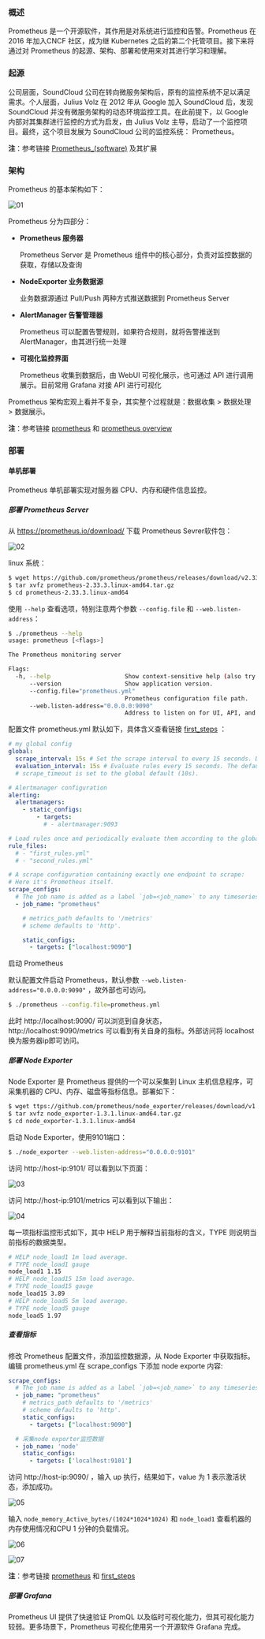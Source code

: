 ### 概述

Prometheus 是一个开源软件，其作用是对系统进行监控和告警。Prometheus 在 2016 年加入CNCF 社区，成为继 Kubernetes 之后的第二个托管项目。接下来将通过对 Prometheus 的起源、架构、部署和使用来对其进行学习和理解。

### 起源

公司层面，SoundCloud 公司在转向微服务架构后，原有的监控系统不足以满足需求。个人层面，Julius Volz 在 2012 年从 Google 加入 SoundCloud 后，发现 SoundCloud 并没有微服务架构的动态环境监控工具。在此前提下，以 Google 内部对其集群进行监控的方式为启发，由 Julius Volz 主导，启动了一个监控项目。最终，这个项目发展为 SoundCloud 公司的监控系统： Prometheus。

**注**：参考链接 [Prometheus_(software)](https://en.wikipedia.org/wiki/Prometheus_(software)) 及其扩展

### 架构

Prometheus 的基本架构如下：

![01](images/01.png)

Prometheus 分为四部分：

- **Prometheus 服务器**

  Prometheus Server 是 Prometheus 组件中的核心部分，负责对监控数据的获取，存储以及查询

- **NodeExporter 业务数据源**

  业务数据源通过 Pull/Push 两种方式推送数据到 Prometheus Server

- **AlertManager 告警管理器**

  Prometheus 可以配置告警规则，如果符合规则，就将告警推送到 AlertManager，由其进行统一处理

- **可视化监控界面**

  Prometheus 收集到数据后，由 WebUI 可视化展示，也可通过 API 进行调用展示。目前常用 Grafana 对接 API 进行可视化

Prometheus 架构宏观上看并不复杂，其实整个过程就是：数据收集 > 数据处理 > 数据展示。

**注**：参考链接 [prometheus](https://www.cnblogs.com/chanshuyi/p/01_head_first_of_prometheus.html) 和 [prometheus overview](https://prometheus.io/docs/introduction/overview/) 

### 部署

#### 单机部署

Prometheus 单机部署实现对服务器 CPU、内存和硬件信息监控。

#####  部署 Prometheus Server

 从 https://prometheus.io/download/ 下载 Prometheus Sevrer软件包：

![02](images/02.png)

linux 系统：

```bash
$ wget https://github.com/prometheus/prometheus/releases/download/v2.33.3/prometheus-2.33.3.linux-amd64.tar.gz
$ tar xvfz prometheus-2.33.3.linux-amd64.tar.gz
$ cd prometheus-2.33.3.linux-amd64
```

使用 `--help` 查看选项，特别注意两个参数 `--config.file` 和 `--web.listen-address`：

```bash
$ ./prometheus --help
usage: prometheus [<flags>]

The Prometheus monitoring server

Flags:
  -h, --help                     Show context-sensitive help (also try --help-long and --help-man).
      --version                  Show application version.
      --config.file="prometheus.yml"  
                                 Prometheus configuration file path.
      --web.listen-address="0.0.0.0:9090"  
                                 Address to listen on for UI, API, and telemetry.
```

配置文件 prometheus.yml 默认如下，具体含义查看链接 [first_steps](https://prometheus.io/docs/introduction/first_steps/) ：

```yaml
# my global config
global:
  scrape_interval: 15s # Set the scrape interval to every 15 seconds. Default is every 1 minute.
  evaluation_interval: 15s # Evaluate rules every 15 seconds. The default is every 1 minute.
  # scrape_timeout is set to the global default (10s).

# Alertmanager configuration
alerting:
  alertmanagers:
    - static_configs:
        - targets:
          # - alertmanager:9093

# Load rules once and periodically evaluate them according to the global 'evaluation_interval'.
rule_files:
  # - "first_rules.yml"
  # - "second_rules.yml"

# A scrape configuration containing exactly one endpoint to scrape:
# Here it's Prometheus itself.
scrape_configs:
  # The job name is added as a label `job=<job_name>` to any timeseries scraped from this config.
  - job_name: "prometheus"

    # metrics_path defaults to '/metrics'
    # scheme defaults to 'http'.

    static_configs:
      - targets: ["localhost:9090"]
```

启动 Prometheus

默认配置文件启动 Prometheus，默认参数 `--web.listen-address="0.0.0.0:9090"` ，故外部也可访问。

```bash
$ ./prometheus --config.file=prometheus.yml
```

此时 http://localhost:9090/ 可以浏览到自身状态，http://localhost:9090/metrics 可以看到有关自身的指标。外部访问将 localhost 换为服务器ip即可访问。

##### 部署 Node Exporter

Node Exporter 是 Prometheus 提供的一个可以采集到 Linux 主机信息程序，可采集机器的 CPU、内存、磁盘等指标信息。部署如下：

```bash
$ wget ttps://github.com/prometheus/node_exporter/releases/download/v1.3.1/node_exporter-1.3.1.linux-amd64.tar.gz
$ tar xvfz node_exporter-1.3.1.linux-amd64.tar.gz
$ cd node_exporter-1.3.1.linux-amd64
```

启动 Node Exporter，使用9101端口：

```bash
$ ./node_exporter --web.listen-address="0.0.0.0:9101"
```

访问 http://host-ip:9101/ 可以看到以下页面：

![03](images/03.png)

访问 http://host-ip:9101/metrics 可以看到以下输出：

![04](images/04.png)

每一项指标监控形式如下，其中 HELP 用于解释当前指标的含义，TYPE 则说明当前指标的数据类型。

```bash
# HELP node_load1 1m load average.
# TYPE node_load1 gauge
node_load1 1.15
# HELP node_load15 15m load average.
# TYPE node_load15 gauge
node_load15 3.89
# HELP node_load5 5m load average.
# TYPE node_load5 gauge
node_load5 1.97
```

##### 查看指标

修改 Prometheus 配置文件，添加监控数据源，从 Node Exporter 中获取指标。编辑 prometheus.yml 在 scrape_configs 下添加 node exporte 内容:

```yaml
scrape_configs:
  # The job name is added as a label `job=<job_name>` to any timeseries scraped from this config.
  - job_name: "prometheus"
    # metrics_path defaults to '/metrics'
    # scheme defaults to 'http'.
    static_configs:
      - targets: ["localhost:9090"]

  # 采集node exporter监控数据
  - job_name: 'node'
    static_configs:
      - targets: ['localhost:9101']
```

访问  http://host-ip:9090/ ，输入 up 执行，结果如下，value 为 1 表示激活状态，添加成功。

![05](images/05.png)

输入 `node_memory_Active_bytes/(1024*1024*1024)` 和 `node_load1` 查看机器的内存使用情况和CPU 1 分钟的负载情况。

![06](images/06.png)

![07](images/07.png)

**注**：参考链接 [prometheus](https://www.cnblogs.com/chanshuyi/p/01_head_first_of_prometheus.html) 和 [first_steps](https://prometheus.io/docs/introduction/first_steps/) 

##### 部署 Grafana

Prometheus UI 提供了快速验证 PromQL 以及临时可视化能力，但其可视化能力较弱。更多场景下，Prometheus 可视化使用另一个开源软件 Grafana 完成。

